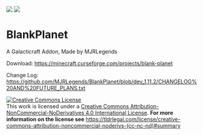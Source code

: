 [![](http://cf.way2muchnoise.eu/full_blank-planet_downloads.svg)](https://minecraft.curseforge.com/projects/blank-planet) [![](http://cf.way2muchnoise.eu/versions/Minecraft_blank-planet_all.svg)](https://minecraft.curseforge.com/projects/blank-planet)

# BlankPlanet
A Galacticraft Addon, Made by MJRLegends

Download: https://minecraft.curseforge.com/projects/blank-planet

Change Log: https://github.com/MJRLegends/BlankPlanet/blob/dev_1.11.2/CHANGELOG%20AND%20FUTURE_PLANS.txt

<a rel="license" href="http://creativecommons.org/licenses/by-nc-nd/4.0/"><img alt="Creative Commons License" style="border-width:0" src="https://i.creativecommons.org/l/by-nc-nd/4.0/88x31.png" /></a><br />This work is licensed under a <a rel="license" href="http://creativecommons.org/licenses/by-nc-nd/4.0/">Creative Commons Attribution-NonCommercial-NoDerivatives 4.0 International License</a>. **For more information on the license see** https://tldrlegal.com/license/creative-commons-attribution-noncommercial-noderivs-(cc-nc-nd)#summary

